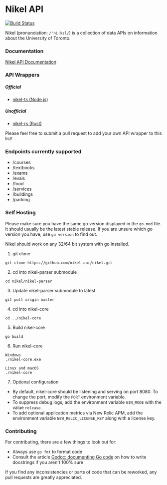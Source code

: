 # Nikel API

[![Build Status](https://travis-ci.com/nikel-api/nikel.svg?branch=master)](https://travis-ci.com/nikel-api/nikel)

Nikel (pronunciation: `/'ni:kɛl/`) is a collection of data APIs on information about the University of Toronto.

### Documentation

[Nikel API Documentation](https://docs.nikel.ml/docs)

### API Wrappers

##### Official

* [nikel-ts (Node.js)](https://www.npmjs.com/package/nikel)

##### Unofficial

* [nikel-rs (Rust)](https://crates.io/crates/nikel-rs)

Please feel free to submit a pull request to add your own API wrapper to this list!

### Endpoints currently supported

* /courses
* /textbooks
* /exams
* /evals
* /food
* /services
* /buildings
* /parking

### Self Hosting

Please make sure you have the same go version displayed in the `go.mod` file. It should usually be the latest stable release. If you are unsure which go version you have, use `go version` to find out.

Nikel should work on any 32/64 bit system with go installed.

1. git clone
```
git clone https://github.com/nikel-api/nikel.git
```
2. cd into nikel-parser submodule
```
cd nikel/nikel-parser
```
3. Update nikel-parser submodule to latest
```
git pull origin master
```
4. cd into nikel-core
```
cd ../nikel-core
```
5. Build nikel-core
```
go build
```
6. Run nikel-core
```
Windows
./nikel-core.exe

Linux and macOS
./nikel-core
```

7. Optional configuration

* By default, nikel-core should be listening and serving on port 8080. To change the port, modify the `PORT` environment variable.
* To suppress debug logs, add the environment variable `GIN_MODE` with the value `release`.
* To add optional application metrics via New Relic APM, add the environment variable `NEW_RELIC_LICENSE_KEY` along with a license key.

### Contributing

For contributing, there are a few things to look out for:

* Always use `go fmt` to format code
* Consult the article [Godoc: documenting Go code](https://blog.golang.org/godoc) on how to write docstrings if you aren't 100% sure

If you find any inconsistencies or parts of code that can be reworked, any pull requests are greatly appreciated.
